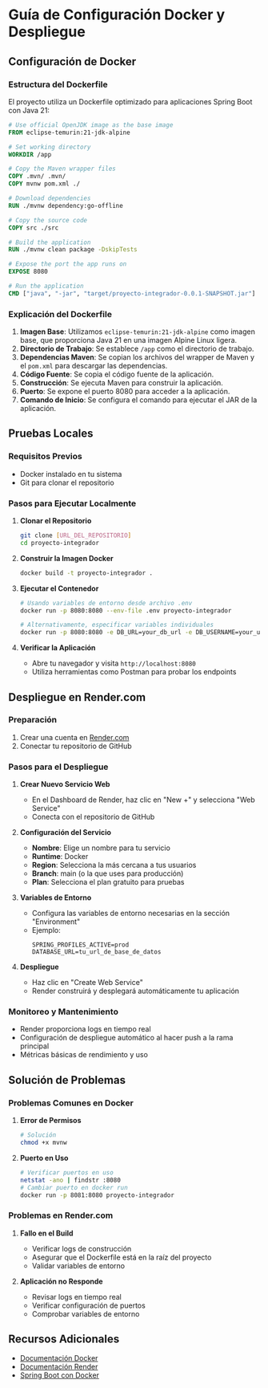 # Guía de Configuración Docker y Despliegue

## Configuración de Docker

### Estructura del Dockerfile
El proyecto utiliza un Dockerfile optimizado para aplicaciones Spring Boot con Java 21:

```dockerfile
# Use official OpenJDK image as the base image
FROM eclipse-temurin:21-jdk-alpine

# Set working directory
WORKDIR /app

# Copy the Maven wrapper files
COPY .mvn/ .mvn/
COPY mvnw pom.xml ./

# Download dependencies
RUN ./mvnw dependency:go-offline

# Copy the source code
COPY src ./src

# Build the application
RUN ./mvnw clean package -DskipTests

# Expose the port the app runs on
EXPOSE 8080

# Run the application
CMD ["java", "-jar", "target/proyecto-integrador-0.0.1-SNAPSHOT.jar"]
```

### Explicación del Dockerfile
1. **Imagen Base**: Utilizamos `eclipse-temurin:21-jdk-alpine` como imagen base, que proporciona Java 21 en una imagen Alpine Linux ligera.
2. **Directorio de Trabajo**: Se establece `/app` como el directorio de trabajo.
3. **Dependencias Maven**: Se copian los archivos del wrapper de Maven y el `pom.xml` para descargar las dependencias.
4. **Código Fuente**: Se copia el código fuente de la aplicación.
5. **Construcción**: Se ejecuta Maven para construir la aplicación.
6. **Puerto**: Se expone el puerto 8080 para acceder a la aplicación.
7. **Comando de Inicio**: Se configura el comando para ejecutar el JAR de la aplicación.

## Pruebas Locales

### Requisitos Previos
- Docker instalado en tu sistema
- Git para clonar el repositorio

### Pasos para Ejecutar Localmente

1. **Clonar el Repositorio**
   ```bash
   git clone [URL_DEL_REPOSITORIO]
   cd proyecto-integrador
   ```

2. **Construir la Imagen Docker**
   ```bash
   docker build -t proyecto-integrador .
   ```

3. **Ejecutar el Contenedor**
   ```bash
   # Usando variables de entorno desde archivo .env
   docker run -p 8080:8080 --env-file .env proyecto-integrador

   # Alternativamente, especificar variables individuales
   docker run -p 8080:8080 -e DB_URL=your_db_url -e DB_USERNAME=your_username -e DB_PASSWORD=your_password proyecto-integrador
   ```

4. **Verificar la Aplicación**
   - Abre tu navegador y visita `http://localhost:8080`
   - Utiliza herramientas como Postman para probar los endpoints

## Despliegue en Render.com

### Preparación
1. Crear una cuenta en [Render.com](https://render.com)
2. Conectar tu repositorio de GitHub

### Pasos para el Despliegue

1. **Crear Nuevo Servicio Web**
   - En el Dashboard de Render, haz clic en "New +" y selecciona "Web Service"
   - Conecta con el repositorio de GitHub

2. **Configuración del Servicio**
   - **Nombre**: Elige un nombre para tu servicio
   - **Runtime**: Docker
   - **Region**: Selecciona la más cercana a tus usuarios
   - **Branch**: main (o la que uses para producción)
   - **Plan**: Selecciona el plan gratuito para pruebas

3. **Variables de Entorno**
   - Configura las variables de entorno necesarias en la sección "Environment"
   - Ejemplo:
     ```
     SPRING_PROFILES_ACTIVE=prod
     DATABASE_URL=tu_url_de_base_de_datos
     ```

4. **Despliegue**
   - Haz clic en "Create Web Service"
   - Render construirá y desplegará automáticamente tu aplicación

### Monitoreo y Mantenimiento
- Render proporciona logs en tiempo real
- Configuración de despliegue automático al hacer push a la rama principal
- Métricas básicas de rendimiento y uso

## Solución de Problemas

### Problemas Comunes en Docker
1. **Error de Permisos**
   ```bash
   # Solución
   chmod +x mvnw
   ```

2. **Puerto en Uso**
   ```bash
   # Verificar puertos en uso
   netstat -ano | findstr :8080
   # Cambiar puerto en docker run
   docker run -p 8081:8080 proyecto-integrador
   ```

### Problemas en Render.com
1. **Fallo en el Build**
   - Verificar logs de construcción
   - Asegurar que el Dockerfile está en la raíz del proyecto
   - Validar variables de entorno

2. **Aplicación no Responde**
   - Revisar logs en tiempo real
   - Verificar configuración de puertos
   - Comprobar variables de entorno

## Recursos Adicionales
- [Documentación Docker](https://docs.docker.com/)
- [Documentación Render](https://render.com/docs)
- [Spring Boot con Docker](https://spring.io/guides/topicals/spring-boot-docker/)